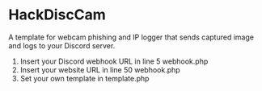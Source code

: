 # HackDiscCam
A template for webcam phishing and IP logger that sends captured image and logs to your Discord server.

1. Insert your Discord webhook URL in line 5 webhook.php
2. Insert your website URL in line 50 webhook.php
3. Set your own template in template.php
